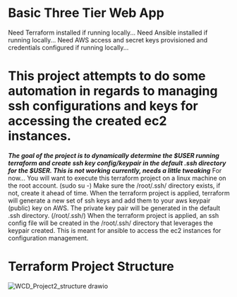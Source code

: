 # Basic Three Tier Web App
Need Terraform installed if running locally...
Need Ansible installed if running locally...
Need AWS access and secret keys provisioned and credentials configured if running locally...

# This project attempts to do some automation in regards to managing ssh configurations and keys for accessing the created ec2 instances.
***The goal of the project is to dynamically determine the $USER running terraform and create ssh key config/keypair in the default .ssh directory for the $USER. This is not working currently, needs a little tweaking***
For now...
You will want to execute this terraform project on a linux machine on the root account. (sudo su -)
Make sure the /root/.ssh/ directory exists, if not, create it ahead of time.
When the terraform project is applied, terraform will generate a new set of ssh keys and add them to your aws keypair (public) key on AWS. The private key pair will be generated in the default .ssh directory. (/root/.ssh/) 
When the terraform project is applied, an ssh config file will be created in the /root/.ssh/ directory that leverages the keypair created. This is meant for ansible to access the ec2 instances for configuration management.


# Terraform Project Structure
![WCD_Project2_structure drawio](https://github.com/shiverwaves/threetier/assets/118776591/ce1e3001-f856-4fb8-af3c-cab141eceb95)

